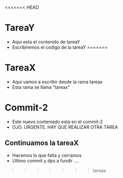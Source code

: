 <<<<<<< HEAD
# TareaY
- Aqui esta el contenido de tareaY
- Escribiremos el codigo de la tareaY
=======
# TareaX

- Aqui vamos a escribir desde la rama tareax
- Esta rama se llama "tareax"

# Commit-2
- Este nuevo conteniedo esta en el commit-2
- OJO. URGENTE. HAY QUE REALIZAR OTRA TAREA

## Continuamos la tareaX
- Hacemos lo que falta y cerramos
- Ultimo commit y dps a fundir ....
>>>>>>> tareax
